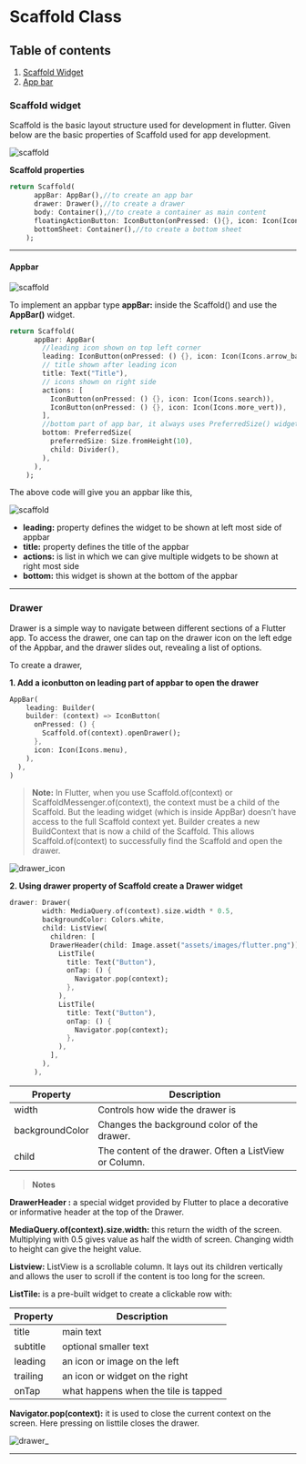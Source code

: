 # Scaffold Class

## Table of contents

1. [Scaffold Widget](#scaffold-widget)
2. [App bar](#appbar)

### Scaffold widget

Scaffold is the basic layout structure used for development in flutter. Given below are the basic properties of Scaffold used for app development.

![scaffold](https://aswin-asokan.github.io/iste_bootcamp/images/scaffold.jpg)

**Scaffold properties**

```dart
return Scaffold(
      appBar: AppBar(),//to create an app bar
      drawer: Drawer(),//to create a drawer
      body: Container(),//to create a container as main content
      floatingActionButton: IconButton(onPressed: (){}, icon: Icon(Icons.add)),//to create a floating action button
      bottomSheet: Container(),//to create a bottom sheet
    );
```

---

#### Appbar

![scaffold](https://aswin-asokan.github.io/iste_bootcamp/images/app_bar.png)

To implement an appbar type **appBar:** inside the Scaffold() and use the **AppBar()** widget.

```dart
return Scaffold(
      appBar: AppBar(
        //leading icon shown on top left corner
        leading: IconButton(onPressed: () {}, icon: Icon(Icons.arrow_back)),
        // title shown after leading icon
        title: Text("Title"),
        // icons shown on right side
        actions: [
          IconButton(onPressed: () {}, icon: Icon(Icons.search)),
          IconButton(onPressed: () {}, icon: Icon(Icons.more_vert)),
        ],
        //bottom part of app bar, it always uses PreferredSize() widget
        bottom: PreferredSize(
          preferredSize: Size.fromHeight(10),
          child: Divider(),
        ),
      ),
    );
```

The above code will give you an appbar like this,

![scaffold](https://aswin-asokan.github.io/iste_bootcamp/images/appbar.png)

- **leading:** property defines the widget to be shown at left most side of appbar
- **title:** property defines the title of the appbar
- **actions:** is list in which we can give multiple widgets to be shown at right most side
- **bottom:** this widget is shown at the bottom of the appbar

---

### Drawer

Drawer is a simple way to navigate between different sections of a Flutter app. To access the drawer, one can tap on the drawer icon on the left edge of the Appbar, and the drawer slides out, revealing a list of options.

To create a drawer,

**1. Add a iconbutton on leading part of appbar to open the drawer**

```dart
AppBar(
    leading: Builder(
    builder: (context) => IconButton(
      onPressed: () {
        Scaffold.of(context).openDrawer();
      },
      icon: Icon(Icons.menu),
    ),
  ),
)
```

> **Note:** In Flutter, when you use Scaffold.of(context) or ScaffoldMessenger.of(context), the context must be a child of the Scaffold. But the leading widget (which is inside AppBar) doesn’t have access to the full Scaffold context yet. Builder creates a new BuildContext that is now a child of the Scaffold. This allows Scaffold.of(context) to successfully find the Scaffold and open the drawer.

![drawer_icon](https://aswin-asokan.github.io/iste_bootcamp/images/drawer_icon.png)

**2. Using drawer property of Scaffold create a Drawer widget**

```dart
drawer: Drawer(
        width: MediaQuery.of(context).size.width * 0.5,
        backgroundColor: Colors.white,
        child: ListView(
          children: [
          DrawerHeader(child: Image.asset("assets/images/flutter.png")),
            ListTile(
              title: Text("Button"),
              onTap: () {
                Navigator.pop(context);
              },
            ),
            ListTile(
              title: Text("Button"),
              onTap: () {
                Navigator.pop(context);
              },
            ),
          ],
        ),
      ),
```

| Property        | Description                                            |
| --------------- | ------------------------------------------------------ |
| width           | Controls how wide the drawer is                        |
| backgroundColor | Changes the background color of the drawer.            |
| child           | The content of the drawer. Often a ListView or Column. |

> **Notes**

**DrawerHeader :** a special widget provided by Flutter to place a decorative or informative header at the top of the Drawer.

**MediaQuery.of(context).size.width:** this return the width of the screen. Multiplying with 0.5 gives value as half the width of screen. Changing width to height can give the height value.

**Listview:** ListView is a scrollable column. It lays out its children vertically and allows the user to scroll if the content is too long for the screen.

**ListTile:** is a pre-built widget to create a clickable row with:

| Property | Description                          |
| -------- | ------------------------------------ |
| title    | main text                            |
| subtitle | optional smaller text                |
| leading  | an icon or image on the left         |
| trailing | an icon or widget on the right       |
| onTap    | what happens when the tile is tapped |

**Navigator.pop(context):** it is used to close the current context on the screen. Here pressing on listtile closes the drawer.

![drawer_](https://aswin-asokan.github.io/iste_bootcamp/images/drawer_.png)

---
